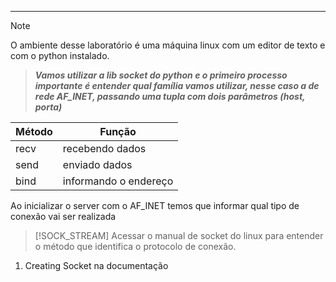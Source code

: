 -------

> [!NOTE]
>O ambiente desse laboratório é uma máquina linux com um editor de texto e com o python instalado. 

> ***Vamos utilizar a lib socket do python e o primeiro processo importante é entender qual família vamos utilizar, nesse caso a de rede AF_INET, passando uma tupla com dois parâmetros (host, porta)***

| Método | Função                 |
| ------ | ---------------------- |
| recv   | recebendo dados        |
| send   | enviado dados          |
| bind   | informando o endereço  |
Ao inicializar o server com o AF_INET temos que informar qual tipo de conexão vai ser realizada 

> [!SOCK_STREAM]
>Acessar o manual de socket do linux para entender o método que identifica o protocolo de conexão. 

1. Creating Socket na documentação 